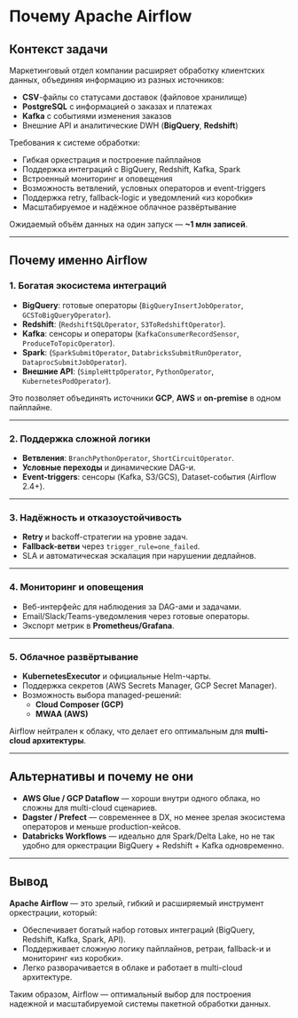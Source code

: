 # Почему Apache Airflow

## Контекст задачи
Маркетинговый отдел компании расширяет обработку клиентских данных, объединяя информацию из разных источников:
- **CSV**-файлы со статусами доставок (файловое хранилище)
- **PostgreSQL** с информацией о заказах и платежах
- **Kafka** с событиями изменения заказов
- Внешние API и аналитические DWH (**BigQuery**, **Redshift**)

Требования к системе обработки:
- Гибкая оркестрация и построение пайплайнов
- Поддержка интеграций с BigQuery, Redshift, Kafka, Spark
- Встроенный мониторинг и оповещения
- Возможность ветвлений, условных операторов и event-triggers
- Поддержка retry, fallback-logic и уведомлений «из коробки»
- Масштабируемое и надёжное облачное развёртывание

Ожидаемый объём данных на один запуск — **~1 млн записей**.

---

## Почему именно Airflow

### 1. Богатая экосистема интеграций
- **BigQuery**: готовые операторы (`BigQueryInsertJobOperator`, `GCSToBigQueryOperator`).
- **Redshift**: (`RedshiftSQLOperator`, `S3ToRedshiftOperator`).
- **Kafka**: сенсоры и операторы (`KafkaConsumerRecordSensor`, `ProduceToTopicOperator`).
- **Spark**: (`SparkSubmitOperator`, `DatabricksSubmitRunOperator`, `DataprocSubmitJobOperator`).
- **Внешние API**: (`SimpleHttpOperator`, `PythonOperator`, `KubernetesPodOperator`).

Это позволяет объединять источники **GCP**, **AWS** и **on-premise** в одном пайплайне.

---

### 2. Поддержка сложной логики
- **Ветвления**: `BranchPythonOperator`, `ShortCircuitOperator`.
- **Условные переходы** и динамические DAG-и.
- **Event-triggers**: сенсоры (Kafka, S3/GCS), Dataset-события (Airflow 2.4+).

---

### 3. Надёжность и отказоустойчивость
- **Retry** и backoff-стратегии на уровне задач.
- **Fallback-ветви** через `trigger_rule=one_failed`.
- SLA и автоматическая эскалация при нарушении дедлайнов.

---

### 4. Мониторинг и оповещения
- Веб-интерфейс для наблюдения за DAG-ами и задачами.
- Email/Slack/Teams-уведомления через готовые операторы.
- Экспорт метрик в **Prometheus/Grafana**.

---

### 5. Облачное развёртывание
- **KubernetesExecutor** и официальные Helm-чарты.
- Поддержка секретов (AWS Secrets Manager, GCP Secret Manager).
- Возможность выбора managed-решений:
    - **Cloud Composer (GCP)**
    - **MWAA (AWS)**

Airflow нейтрален к облаку, что делает его оптимальным для **multi-cloud архитектуры**.

---

## Альтернативы и почему не они
- **AWS Glue / GCP Dataflow** — хороши внутри одного облака, но сложны для multi-cloud сценариев.
- **Dagster / Prefect** — современнее в DX, но менее зрелая экосистема операторов и меньше production-кейсов.
- **Databricks Workflows** — идеально для Spark/Delta Lake, но не так удобно для оркестрации BigQuery + Redshift + Kafka одновременно.

---

## Вывод
**Apache Airflow** — это зрелый, гибкий и расширяемый инструмент оркестрации, который:
- Обеспечивает богатый набор готовых интеграций (BigQuery, Redshift, Kafka, Spark, API).
- Поддерживает сложную логику пайплайнов, ретраи, fallback-и и мониторинг «из коробки».
- Легко разворачивается в облаке и работает в multi-cloud архитектуре.

Таким образом, Airflow — оптимальный выбор для построения надежной и масштабируемой системы пакетной обработки данных.  
